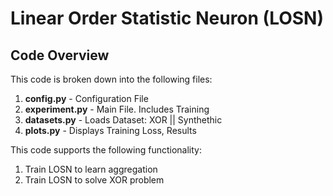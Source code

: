 # Linear Order Statistic Neuron (LOSN)<br>

## Code Overview

This code is broken down into the following files:

1. **config.py** - Configuration File
2. **experiment.py** - Main File. Includes Training
3. **datasets.py** - Loads Dataset: XOR || Synthethic 
4. **plots.py** - Displays Training Loss, Results

This code supports the following functionality:

1. Train LOSN to learn aggregation
2.  Train LOSN to solve XOR problem

 
